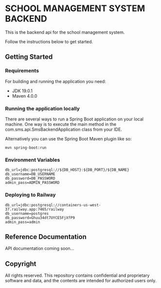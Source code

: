 # SCHOOL MANAGEMENT SYSTEM BACKEND
This is the backend api for the school management system.

Follow the instructions below to get started.

## Getting Started

### Requirements
For building and running the application you need:

* JDK 19.0.1
* Maven 4.0.0

### Running the application locally

There are several ways to run a Spring Boot application on your local machine. One way is to execute the main method in the com.sms.api.SmsBackendApplication class from your IDE.

Alternatively you can use the Spring Boot Maven plugin like so:

```
mvn spring-boot:run
```

### Environment Variables
```
db_url=jdbc:postgresql://${DB_HOST}:${DB_PORT}/${DB_NAME}
db_username=DB_USERNAME
db_password=DB_PASSWORD
admin_pass=ADMIN_PASSWORD
```

### Deploying to Railway
```
db_url=jdbc:postgresql://containers-us-west-37.railway.app:7465/railway
db_username=postgres
db_password=Ghuu34dt7UYCE5FjXfP9
admin_pass=admin
```

## Reference Documentation

API documentation coming soon...

## Copyright

All rights reserved. This repository contains confidential and proprietary software and data, and the contents are intended for authorized users only.